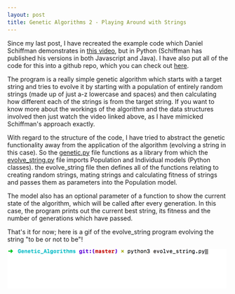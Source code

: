 ```yaml
---
layout: post
title: Genetic Algorithms 2 - Playing Around with Strings
---
```


Since my last post, I have recreated the example code which Daniel Schiffman demonstrates in [this video](https://www.youtube.com/watch?v=nrKjSeoc7fc&list=PLRqwX-V7Uu6bJM3VgzjNV5YxVxUwzALHV&index=3), but in Python (Schiffman has published his versions in both Javascript and Java). I have also put all of the code for this into a github repo, which you can check out [here](https://github.com/alexstride/genetic_algorithms).

The program is a really simple genetic algorithm which starts with a target string and tries to evolve it by starting with a population of entirely random strings (made up of just a-z lowercase and spaces) and then calculating how different each of the strings is from the target string. If you want to know more about the workings of the algorithm and the data structures involved then just watch the video linked above, as I have mimicked Schiffman's approach exactly.

With regard to the structure of the code, I have tried to abstract the genetic functionality away from the application of the algorithm (evolving a string in this case). So the [genetic.py](https://github.com/alexstride/genetic_algorithms/blob/master/genetic.py) file functions as a library from which the [evolve_string.py](https://github.com/alexstride/genetic_algorithms/blob/master/evolve_string.py) file imports Population and Individual models (Python classes). the evolve_string file then defines all of the functions relating to creating random strings, mating strings and calculating fitness of strings and passes them as parameters into the Population model.

The model also has an optional parameter of a function to show the current state of the algorithm, which will be called after every generation. In this case, the program prints out the current best string, its fitness and the number of generations which have passed. 

That's it for now; here is a gif of the evolve_string program evolving the string "to be or not to be"!

![Program simulation gif](../images/short-evolve.gif "Evolution of string gif")


